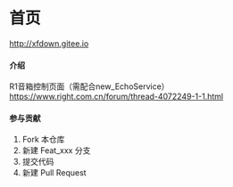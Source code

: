 # 首页

http://xfdown.gitee.io

#### 介绍

R1音箱控制页面（需配合new_EchoService）
https://www.right.com.cn/forum/thread-4072249-1-1.html

#### 参与贡献

1.  Fork 本仓库
2.  新建 Feat_xxx 分支
3.  提交代码
4.  新建 Pull Request